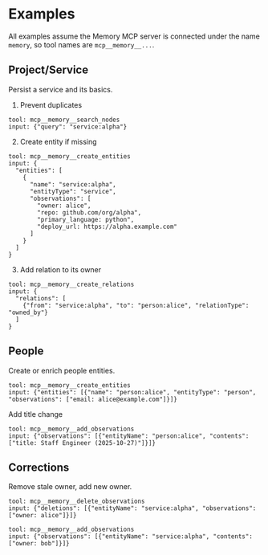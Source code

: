 # Examples

All examples assume the Memory MCP server is connected under the name `memory`, so tool names are `mcp__memory__...`.

## Project/Service
Persist a service and its basics.

1) Prevent duplicates
```
tool: mcp__memory__search_nodes
input: {"query": "service:alpha"}
```

2) Create entity if missing
```
tool: mcp__memory__create_entities
input: {
  "entities": [
    {
      "name": "service:alpha",
      "entityType": "service",
      "observations": [
        "owner: alice",
        "repo: github.com/org/alpha",
        "primary_language: python",
        "deploy_url: https://alpha.example.com"
      ]
    }
  ]
}
```

3) Add relation to its owner
```
tool: mcp__memory__create_relations
input: {
  "relations": [
    {"from": "service:alpha", "to": "person:alice", "relationType": "owned_by"}
  ]
}
```

## People
Create or enrich people entities.

```
tool: mcp__memory__create_entities
input: {"entities": [{"name": "person:alice", "entityType": "person", "observations": ["email: alice@example.com"]}]}
```

Add title change
```
tool: mcp__memory__add_observations
input: {"observations": [{"entityName": "person:alice", "contents": ["title: Staff Engineer (2025-10-27)"]}]}
```

## Corrections
Remove stale owner, add new owner.

```
tool: mcp__memory__delete_observations
input: {"deletions": [{"entityName": "service:alpha", "observations": ["owner: alice"]}]}
```

```
tool: mcp__memory__add_observations
input: {"observations": [{"entityName": "service:alpha", "contents": ["owner: bob"]}]}
```

